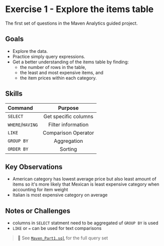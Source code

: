 # Exercise 1 - Explore the items table
The first set of questions in the Maven Analytics guided project.


## Goals
- Explore the data.
- Practice simply query expressions.
- Get a better understanding of the items table by finding:
    - the number of rows in the table,
    - the least and most expensive items, and
    - the item prices within each category.

## Skills
|Command|Purpose|
|:---|:---:|
|`SELECT`|Get specific columns|
|`WHERE`/`HAVING`|Filter information|
|`LIKE`|Comparison Operator|
|`GROUP BY`|Aggregation|
|`ORDER BY`|Sorting|

## Key Observations
- American category has lowest average price but also least amount of items so it's more likely that Mexican is least expensive category when accounting for item weight
- Italian is most expensive category on average

## Notes or Challenges
- columns in `SELECT` statment need to be aggregated uf `GROUP BY` is used
- `LIKE` or `=` can be used for text comparisons

> 📝 See [`Maven_Part1.sql`](../code/Maven_Part1.sql) for the full query set
